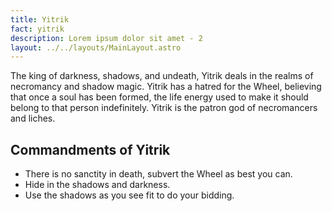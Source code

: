 ```yaml
---
title: Yitrik
fact: yitrik
description: Lorem ipsum dolor sit amet - 2
layout: ../../layouts/MainLayout.astro
---
```


The king of darkness, shadows, and undeath, Yitrik deals in the realms of necromancy and shadow magic. Yitrik has a hatred for the Wheel, believing that once a soul has been formed, the life energy used to make it should belong to that person indefinitely. Yitrik is the patron god of necromancers and liches.

## Commandments of Yitrik 
* There is no sanctity in death, subvert the Wheel as best you can.
* Hide in the shadows and darkness.
* Use the shadows as you see fit to do your bidding.
